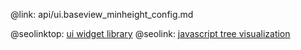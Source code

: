 @link: api/ui.baseview_minheight_config.md

@seolinktop: [ui widget library](https://webix.com)
@seolink: [javascript tree visualization](https://webix.com/widget/tree/)